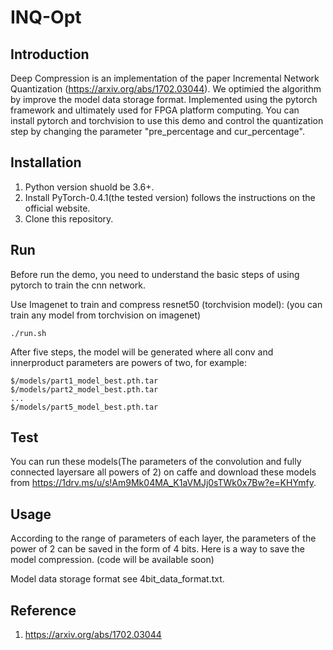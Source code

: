 # INQ-Opt

## Introduction

Deep Compression is an implementation of the paper Incremental Network Quantization (https://arxiv.org/abs/1702.03044). We optimied the algorithm by improve the model data storage format. Implemented using the pytorch framework and ultimately used for FPGA platform computing. You can install pytorch and torchvision to use this demo and control the quantization step by changing the parameter "pre_percentage and cur_percentage".

## Installation

1. Python version shuold be 3.6+. 
2. Install PyTorch-0.4.1(the tested version) follows the instructions on the official website. 
3. Clone this repository. 

## Run

Before run the demo,  you need to understand the basic steps of using pytorch to train the cnn network.

Use Imagenet to train and compress resnet50 (torchvision model): (you can train any model from torchvision on imagenet)

```
./run.sh
```

After five steps, the model will be generated where all conv and innerproduct parameters are powers of two, for example:

```
$/models/part1_model_best.pth.tar 
$/models/part2_model_best.pth.tar 
... 
$/models/part5_model_best.pth.tar
```
## Test
You can run these models(The parameters of the convolution and fully connected layersare all powers of 2) on caffe and download these models from https://1drv.ms/u/s!Am9Mk04MA_K1aVMJj0sTWk0x7Bw?e=KHYmfy.

## Usage

According to the range of parameters of each layer, the parameters of the power of 2 can be saved in the form of 4 bits. Here is a way to save the model compression. (code will be available soon)

Model data storage format see 4bit_data_format.txt.

## Reference

1. https://arxiv.org/abs/1702.03044
